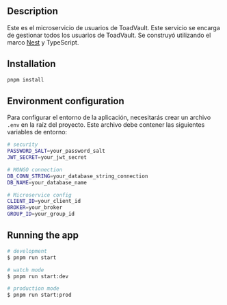 ## Description

Este es el microservicio de usuarios de ToadVault. Este servicio se encarga de gestionar todos los usuarios de ToadVault. Se construyó utilizando el marco [Nest](https://github.com/nestjs/nest) y TypeScript.

## Installation

```bash
pnpm install
```

## Environment configuration

Para configurar el entorno de la aplicación, necesitarás crear un archivo `.env` en la raíz del proyecto. Este archivo debe contener las siguientes variables de entorno:

```bash
# security
PASSWORD_SALT=your_password_salt
JWT_SECRET=your_jwt_secret

# MONGO connection
DB_CONN_STRING=your_database_string_connection
DB_NAME=your_database_name

# Microservice config
CLIENT_ID=your_client_id
BROKER=your_broker
GROUP_ID=your_group_id
```

## Running the app

```bash
# development
$ pnpm run start

# watch mode
$ pnpm run start:dev

# production mode
$ pnpm run start:prod
```
